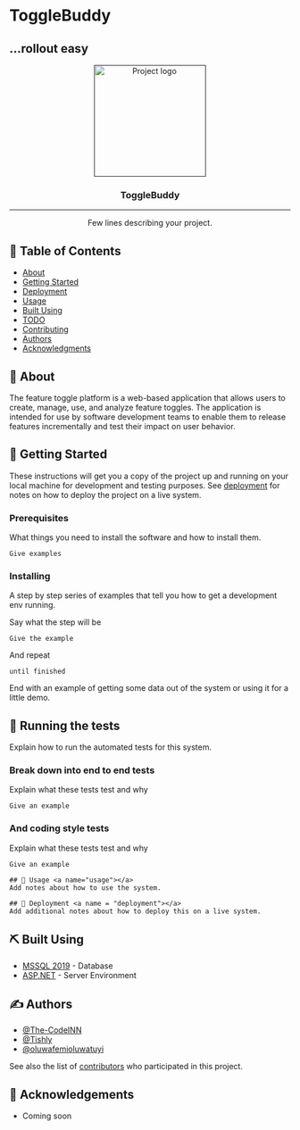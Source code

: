 ﻿# ToggleBuddy
## ...rollout easy
<!-- The ToggleBuddy application offers  -->

<p align="center">
  <a href="" rel="noopener">
 <img width=200px height=200px src="https://i.imgur.com/6wj0hh6.jpg" alt="Project logo"></a>
</p>

<h3 align="center">ToggleBuddy</h3>

---

<p align="center"> Few lines describing your project.
    <br> 
</p>

## 📝 Table of Contents
- [About](#about)
- [Getting Started](#getting_started)
- [Deployment](#deployment)
- [Usage](#usage)
- [Built Using](#built_using)
- [TODO](../TODO.md)
- [Contributing](../CONTRIBUTING.md)
- [Authors](#authors)
- [Acknowledgments](#acknowledgement)

## 🧐 About <a name = "about"></a>
The feature toggle platform is a web-based application that allows users to create, manage, use, and analyze feature toggles. The application is intended for use by software development teams to enable them to release features incrementally and test their impact on user behavior. 

## 🏁 Getting Started <a name = "getting_started"></a>
These instructions will get you a copy of the project up and running on your local machine for development and testing purposes. See [deployment](#deployment) for notes on how to deploy the project on a live system.

### Prerequisites
What things you need to install the software and how to install them.

```
Give examples
```

### Installing
A step by step series of examples that tell you how to get a development env running.

Say what the step will be

```
Give the example
```

And repeat

```
until finished
```

End with an example of getting some data out of the system or using it for a little demo.

## 🔧 Running the tests <a name = "tests"></a>
Explain how to run the automated tests for this system.

### Break down into end to end tests
Explain what these tests test and why

```
Give an example
```

### And coding style tests
Explain what these tests test and why

```
Give an example
```
```
## 🎈 Usage <a name="usage"></a>
Add notes about how to use the system.

## 🚀 Deployment <a name = "deployment"></a>
Add additional notes about how to deploy this on a live system.
```

## ⛏️ Built Using <a name = "built_using"></a>
- [MSSQL 2019](https://www.microsoft.com/en-us/sql-server/sql-server-2019) - Database
- [ASP.NET](https://nodejs.org/en/) - Server Environment

## ✍️ Authors <a name = "authors"></a>
- [@The-CodeINN](https://github.com/The-CodeINN)
- [@Tishly](https://github.com/Tishly)
- [@oluwafemioluwatuyi](https://github.com/oluwafemioluwatuyi)

See also the list of [contributors](https://github.com/The-CodeINN/ToggleBuddy.API/graphs/contributors) who participated in this project.

## 🎉 Acknowledgements <a name = "acknowledgement"></a>
- Coming soon